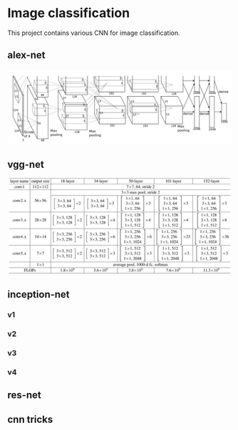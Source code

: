 # Image classification
This project contains various CNN for image classification.
## alex-net
![alex-net](https://github.com/StanleyLsx/image_classification/raw/master/img/alexnet_structure.jpg)
## vgg-net
![vgg-net](img/resnet_structure.png)
## inception-net
### v1
### v2
### v3
### v4
## res-net
## cnn tricks


